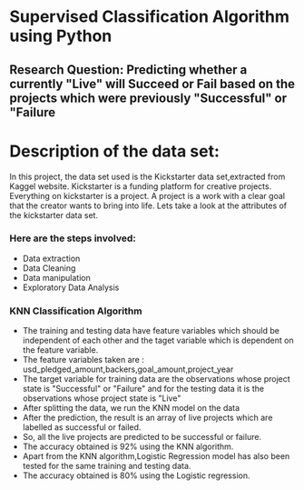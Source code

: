 # Supervised Classification Algorithm using Python

## Research Question: Predicting whether a currently "Live" will Succeed or Fail based on the projects which were previously "Successful" or "Failure

# Description of the data set:
In this project, the data set used is the Kickstarter data set,extracted from Kaggel website. Kickstarter is a funding platform for creative projects. Everything on kickstarter is a project. A project is a work with a clear goal that the creator wants to bring into life. Lets take a look at the attributes of the kickstarter data set.

### Here are the steps involved:
 * Data extraction
 * Data Cleaning
 * Data manipulation
 * Exploratory Data Analysis
 
 ### KNN Classification Algorithm
 
 * The training and testing data have feature variables which should be independent of each other and the taget variable which is dependent on the feature variable.
 * The feature variables taken are : usd_pledged_amount,backers,goal_amount,project_year
 * The target variable for training data are the observations whose project state is "Successful" or "Failure" and for the testing data it is the observations whose project state is "Live"
 * After splitting the data, we run the KNN model on the data
 * After the prediction, the result is an array of live projects which are labelled as successful or failed. 
 * So, all the live projects are predicted to be successful or failure.
 * The accuracy obtained is 92% using the KNN algorithm.
 * Apart from the KNN algorithm,Logistic Regression model has also been tested for the same training and testing data.
 * The accuracy obtained is 80% using the Logistic regression. 
 



